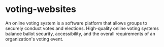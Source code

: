 # voting-websites
An online voting system is a software platform that allows groups to securely conduct votes and elections. High-quality online voting systems balance ballot security, accessibility, and the overall requirements of an organization's voting event.
